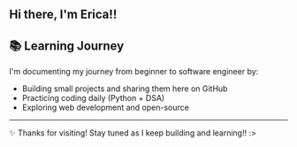 ## Hi there, I'm Erica!!

## 📚 Learning Journey
I'm documenting my journey from beginner to software engineer by:  
- Building small projects and sharing them here on GitHub  
- Practicing coding daily (Python + DSA)  
- Exploring web development and open-source  

---

✨ Thanks for visiting! Stay tuned as I keep building and learning!! :>

<!--
**ericaagg/ericaagg** is a ✨ _special_ ✨ repository because its `README.md` (this file) appears on your GitHub profile.

Here are some ideas to get you started:

- 🔭 I’m currently working on ...
- 🌱 I’m currently learning ...
- 👯 I’m looking to collaborate on ...
- 🤔 I’m looking for help with ...
- 💬 Ask me about ...
- 📫 How to reach me: ...
- 😄 Pronouns: ...
- ⚡ Fun fact: ...
-->
